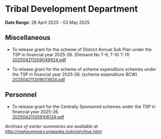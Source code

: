 # Tribal Development Department

**Date Range**: 28 April 2025 - 03 May 2025


## Miscellaneous
- To release grant for the scheme of District Annual Sub Plan under the TSP in financial year 2025-26. (Demand No T-9, T-10  T-11)\
  [202504211209049924.pdf](https://gr.maharashtra.gov.in/Site/Upload/Government%20Resolutions/English/202504211209049924.pdf)

- To release grant for the scheme of scheme expenditure schemes under the TSP in financial year 2025-26. (scheme expenditure BCW)\
  [202504211209013924.pdf](https://gr.maharashtra.gov.in/Site/Upload/Government%20Resolutions/English/202504211209013924.pdf)

## Personnel
- To release grant for the Centrally Sponsored schemes under the TSP in financial year 2025-26.\
  [202504211209106124.pdf](https://gr.maharashtra.gov.in/Site/Upload/Government%20Resolutions/English/202504211209106124.pdf)


*Archives of earlier summaries are available at http://mahsummary.orgpedia.in/en/archive.html*